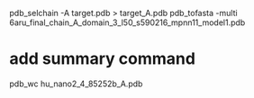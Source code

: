 pdb_selchain -A target.pdb > target_A.pdb
pdb_tofasta -multi 6aru_final_chain_A_domain_3_l50_s590216_mpnn11_model1.pdb

# add summary command

pdb_wc hu_nano2_4_85252b_A.pdb
